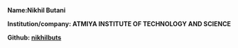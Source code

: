 **Name:Nikhil Butani**

**Institution/company: ATMIYA INSTITUTE OF TECHNOLOGY AND SCIENCE**

**Github: [nikhilbuts](https://github.com/nikhilbuts)**
